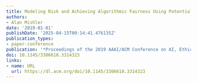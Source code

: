 ```yaml
---
title: Modeling Risk and Achieving Algorithmic Fairness Using Potential Outcomes
authors:
- Alan Mishler
date: '2019-01-01'
publishDate: '2025-04-15T00:14:41.476135Z'
publication_types:
- paper-conference
publication: '*Proceedings of the 2019 AAAI/ACM Conference on AI, Ethics, and Society*'
doi: 10.1145/3306618.3314323
links:
- name: URL
  url: https://dl.acm.org/doi/10.1145/3306618.3314323
---
```

